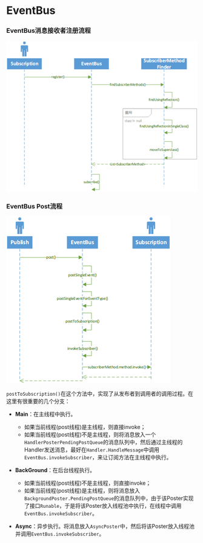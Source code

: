 # EventBus

### EventBus消息接收者注册流程

![](EventBus.register.png)

### EventBus Post流程

![](EventBus.Post.png)


`postToSubscription()`在这个方法中，实现了从发布者到调用者的调用过程。在这里有很重要的几个分支：

  - **Main**：在主线程中执行。
    - 如果当前线程(post线程)是主线程，则直接invoke；
    - 如果当前线程(post线程)不是主线程，则将消息放入一个`HandlerPosterPendingPostQueue`的消息队列中，然后通过主线程的Handler发送消息，最好在`Handler.HandleMessage`中调用`EventBus.invokeSubscriber`，来让订阅方法在主线程中执行。

  - **BackGround**：在后台线程执行。
    - 如果当前线程(post线程)不是主线程，则直接invoke；
    - 如果当前线程(post线程)是主线程，则将消息放入`BackgroundPoster.PendingPostQueue`的消息队列中，由于该Poster实现了接口`Runable`，于是将该Poster放入线程池中执行，在线程中调用`EventBus.invokeSubscriber`。

  - **Async**：异步执行。将消息放入`AsyncPoster`中，然后将该Poster放入线程池并调用`EventBus.invokeSubscriber`。
